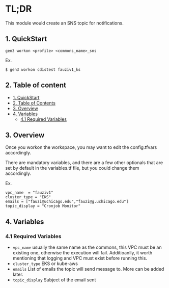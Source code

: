 # TL;DR

This module would create an SNS topic for notifications.


## 1. QuickStart

```
gen3 workon <profile> <commons_name>_sns
```

Ex.
```
$ gen3 workon cdistest fauziv1_ks
```

## 2. Table of content

- [1. QuickStart](#1-quickstart)
- [2. Table of Contents](#2-table-of-contents)
- [3. Overview](#3-overview)
- [4. Variables](#4-variables)
  - [4.1 Required Variables](#41-required-variables)



## 3. Overview

Once you workon the workspace, you may want to edit the config.tfvars accordingly. 

There are mandatory variables, and there are a few other optionals that are set by default in the variables.tf file, but you could change them accordingly.

Ex.
```
vpc_name  = "fauziv1"
cluster_type = "EKS"
emails = ["fauzi@uchicago.edu","fauzi@g.uchicago.edu"]
topic_display = "Cronjob Monitor"
```

## 4. Variables 

### 4.1 Required Variables 

* `vpc_name` usually the same name as the commons, this VPC must be an existing one, otherwise the execution will fail. Additioanlly, it worth mentioning that logging and VPC must exist before running this.
* `cluster_type` EKS or kube-aws
* `emails` List of emails the topic will send message to. More can be added later.
* `topic_display` Subject of the email sent

